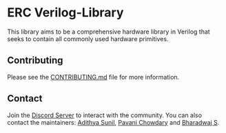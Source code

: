 # ERC Verilog-Library

This library aims to be a comprehensive hardware library in Verilog that seeks to contain all commonly used hardware primitives.

## Contributing

Please see the [CONTRIBUTING.md](CONTRIBUTING.md) file for more information.

## Contact

Join the [Discord Server](https://discord.gg/kcgDHzf3) to interact with the community. You can also contact the maintainers: [Adithya Sunil](https://github.com/adithyasunil26),
[Pavani Chowdary](https://github.com/pavs315) and [Bharadwaj S](https://github.com/faceless-man1607).